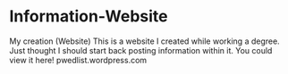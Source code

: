 # Information-Website
My creation (Website)
This is a website I created while working a degree.  Just thought I should start back posting information within it. 
You could view it here! pwedlist.wordpress.com

